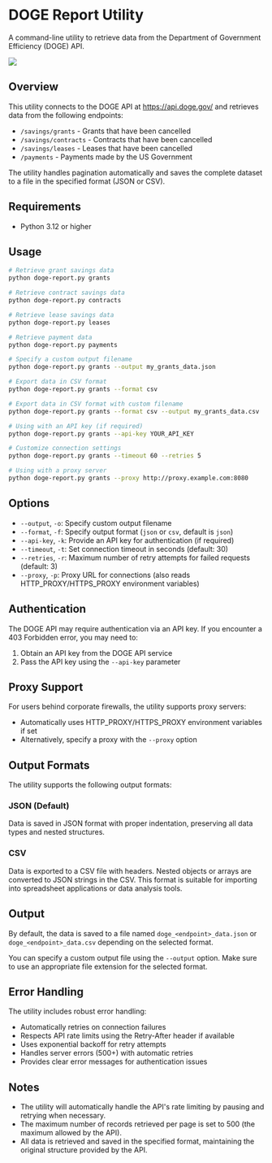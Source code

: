# DOGE Report Utility
A command-line utility to retrieve data from the Department of Government Efficiency (DOGE) API.

![](https://github.com/robert-mcdermott/doge-report/blob/main/data/doge_grants_savings_treemap.png)
## Overview

This utility connects to the DOGE API at https://api.doge.gov/ and retrieves data from the following endpoints:

- `/savings/grants` - Grants that have been cancelled
- `/savings/contracts` - Contracts that have been cancelled  
- `/savings/leases` - Leases that have been cancelled
- `/payments` - Payments made by the US Government

The utility handles pagination automatically and saves the complete dataset to a file in the specified format (JSON or CSV).

## Requirements

- Python 3.12 or higher

## Usage

```bash
# Retrieve grant savings data
python doge-report.py grants

# Retrieve contract savings data
python doge-report.py contracts

# Retrieve lease savings data  
python doge-report.py leases

# Retrieve payment data
python doge-report.py payments

# Specify a custom output filename
python doge-report.py grants --output my_grants_data.json

# Export data in CSV format
python doge-report.py grants --format csv

# Export data in CSV format with custom filename
python doge-report.py grants --format csv --output my_grants_data.csv

# Using with an API key (if required)
python doge-report.py grants --api-key YOUR_API_KEY

# Customize connection settings
python doge-report.py grants --timeout 60 --retries 5

# Using with a proxy server
python doge-report.py grants --proxy http://proxy.example.com:8080
```

## Options

- `--output`, `-o`: Specify custom output filename
- `--format`, `-f`: Specify output format (`json` or `csv`, default is `json`)
- `--api-key`, `-k`: Provide an API key for authentication (if required)
- `--timeout`, `-t`: Set connection timeout in seconds (default: 30)
- `--retries`, `-r`: Maximum number of retry attempts for failed requests (default: 3)
- `--proxy`, `-p`: Proxy URL for connections (also reads HTTP_PROXY/HTTPS_PROXY environment variables)

## Authentication

The DOGE API may require authentication via an API key. If you encounter a 403 Forbidden error, you may need to:

1. Obtain an API key from the DOGE API service
2. Pass the API key using the `--api-key` parameter

## Proxy Support

For users behind corporate firewalls, the utility supports proxy servers:

- Automatically uses HTTP_PROXY/HTTPS_PROXY environment variables if set
- Alternatively, specify a proxy with the `--proxy` option

## Output Formats

The utility supports the following output formats:

### JSON (Default)
Data is saved in JSON format with proper indentation, preserving all data types and nested structures.

### CSV
Data is exported to a CSV file with headers. Nested objects or arrays are converted to JSON strings in the CSV. This format is suitable for importing into spreadsheet applications or data analysis tools.

## Output

By default, the data is saved to a file named `doge_<endpoint>_data.json` or `doge_<endpoint>_data.csv` depending on the selected format.

You can specify a custom output file using the `--output` option. Make sure to use an appropriate file extension for the selected format.

## Error Handling

The utility includes robust error handling:

- Automatically retries on connection failures
- Respects API rate limits using the Retry-After header if available
- Uses exponential backoff for retry attempts
- Handles server errors (500+) with automatic retries
- Provides clear error messages for authentication issues

## Notes

- The utility will automatically handle the API's rate limiting by pausing and retrying when necessary.
- The maximum number of records retrieved per page is set to 500 (the maximum allowed by the API).
- All data is retrieved and saved in the specified format, maintaining the original structure provided by the API.
